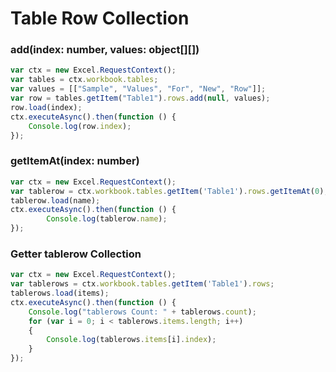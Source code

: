 # Table Row Collection

### add(index: number, values: object[][])

```js
var ctx = new Excel.RequestContext();
var tables = ctx.workbook.tables;
var values = [["Sample", "Values", "For", "New", "Row"]];
var row = tables.getItem("Table1").rows.add(null, values);
row.load(index);
ctx.executeAsync().then(function () {
	Console.log(row.index);
});
```
### getItemAt(index: number)

```js
var ctx = new Excel.RequestContext();
var tablerow = ctx.workbook.tables.getItem('Table1').rows.getItemAt(0);
tablerow.load(name);
ctx.executeAsync().then(function () {
		Console.log(tablerow.name);
});
```
### Getter tablerow Collection

```js
var ctx = new Excel.RequestContext();
var tablerows = ctx.workbook.tables.getItem('Table1').rows;
tablerows.load(items);
ctx.executeAsync().then(function () {
	Console.log("tablerows Count: " + tablerows.count);
	for (var i = 0; i < tablerows.items.length; i++)
	{
		Console.log(tablerows.items[i].index);
	}
});
```